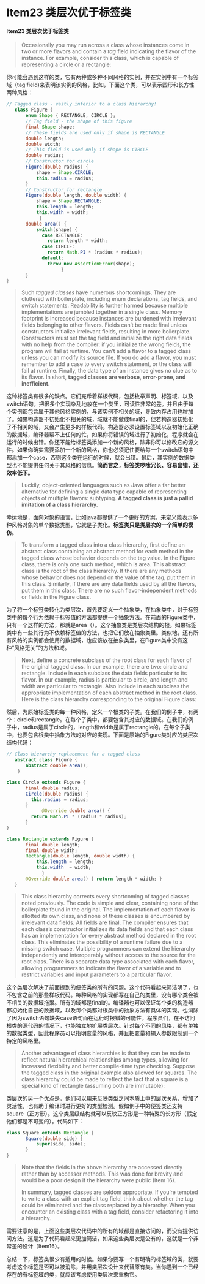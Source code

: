 # Item23 类层次优于标签类

#### Item23 类层次优于标签类

> Occasionally you may run across a class whose instances come in two or more flavors and contain a _tag_ field indicating the flavor of the instance. For example, consider this class, which is capable of representing a circle or a rectangle:

你可能会遇到这样的类，它有两种或多种不同风格的实例，并在实例中有一个标签域（tag field)来表明该实例的风格，比如，下面这个类，可以表示圆形和长方性两种风格：

```java
// Tagged class - vastly inferior to a class hierarchy!
   class Figure {
       enum Shape { RECTANGLE, CIRCLE };
       // Tag field - the shape of this figure
       final Shape shape;
       // These fields are used only if shape is RECTANGLE
       double length;
       double width;
       // This field is used only if shape is CIRCLE
       double radius;
       // Constructor for circle
       Figure(double radius) {
           shape = Shape.CIRCLE;
           this.radius = radius;
       }
       // Constructor for rectangle
       Figure(double length, double width) {
           shape = Shape.RECTANGLE;
           this.length = length;
           this.width = width;
			}
       double area() {
           switch(shape) {
             case RECTANGLE:
               return length * width;
             case CIRCLE:
               return Math.PI * (radius * radius);
             default:
               throw new AssertionError(shape);
					} 
       }
}
```

> Such _tagged classes_ have numerous shortcomings. They are cluttered with boilerplate, including enum declarations, tag fields, and switch statements. Readability is further harmed because multiple implementations are jumbled together in a single class. Memory footprint is increased because instances are burdened with irrelevant fields belonging to other flavors. Fields can’t be made final unless constructors initialize irrelevant fields, resulting in more boilerplate. Constructors must set the tag field and initialize the right data fields with no help from the compiler: if you initialize the wrong fields, the program will fail at runtime. You can’t add a flavor to a tagged class unless you can modify its source file. If you do add a flavor, you must remember to add a case to every switch statement, or the class will fail at runtime. Finally, the data type of an instance gives no clue as to its flavor. In short, **tagged classes are verbose, error-prone, and inefficient.**

这种标签类有很多的缺点。它们充斥着样板代码，包括枚举声明、标签域、以及switch语句。把很多个实现杂乱地放在一个类里，可读性非常的差。并且由于每个实例都包含属于其他风格实例的，与该实例不相关的域，导致内存占用也增加了。如果构造器不初始化不相关的域，域就不能做成final的，但若构造器初始化了不相关的域，又会产生更多的样板代码。构造器必须设置标签域以及初始化正确的数据域，编译器帮不上任何的忙，如果你将错误的域进行了初始化，程序就会在运行的时候出错。你还不能给标签类添加一个新的风格，除非你可以修改它的源文件。如果你确实需要添加一个新的风格，你也必须记住要给每一个switch语句中都添加一个case，否则这个类在运行的时候，就会出错。最后，其实例的数据类型也不能提供任何关于其风格的信息。**简而言之，标签类啰嗦冗长、容易出错、还效率低下。**

> Luckily, object-oriented languages such as Java offer a far better alternative for defining a single data type capable of representing objects of multiple flavors: subtyping. **A tagged class is just a pallid imitation of a class hierarchy.**

幸运地是，面向对象的语言，比如java都提供了一个更好的方案，来定义能表示多种风格对象的单个数据类型，它就是子类化。**标签类只是类层次的一个简单的模仿**。

> To transform a tagged class into a class hierarchy, first define an abstract class containing an abstract method for each method in the tagged class whose behavior depends on the tag value. In the Figure class, there is only one such method, which is area. This abstract class is the root of the class hierarchy. If there are any methods whose behavior does not depend on the value of the tag, put them in this class. Similarly, if there are any data fields used by all the flavors, put them in this class. There are no such flavor-independent methods or fields in the Figure class.

为了将一个标签类转化为类层次，首先要定义一个抽象类，在抽象类中，对于标签类中的每个行为依赖于标签值的方法都提供一个抽象方法。在前面的Figure类中，只有一个这样的方法，那就是area（）。这个抽象类是类层次结构的根。如果标签类中有一些其行为不依赖标签值的方法，也把它们放在抽象类里。类似地，还有所有风格的实例都会使用的数据域，也应该放在抽象类里，在Figure类中没有这种“风格无关”的方法和域。

> Next, define a concrete subclass of the root class for each flavor of the original tagged class. In our example, there are two: circle and rectangle. Include in each subclass the data fields particular to its flavor. In our example, radius is particular to circle, and length and width are particular to rectangle. Also include in each subclass the appropriate implementation of each abstract method in the root class. Here is the class hierarchy corresponding to the original Figure class:

然后，为原始标签类的每一种风格，定义一个根类的子类。在我们的例子中，有两个：circle和rectangle。在每个子类中，都要包含其对应的数据域。在我们的例子中，radius是属于circle的，length和width是属于rectangle的。在每个子类中，也要包含根类中抽象方法的对应的实现。下面是原始的Figure类对应的类层次结构代码：

```java
// Class hierarchy replacement for a tagged class
   abstract class Figure {
       abstract double area();
	}
```

```java
class Circle extends Figure {
       final double radius;
       Circle(double radius) { 
         this.radius = radius; 
       }
			 @Override double area() { 
         return Math.PI * (radius * radius); 
       } 
}
```

```java
class Rectangle extends Figure {
       final double length;
       final double width;
       Rectangle(double length, double width) {
           this.length = length;
           this.width  = width;
			 }
       @Override double area() { return length * width; }
   }
```

> This class hierarchy corrects every shortcoming of tagged classes noted previously. The code is simple and clear, containing none of the boilerplate found in the original. The implementation of each flavor is allotted its own class, and none of these classes is encumbered by irrelevant data fields. All fields are final. The compiler ensures that each class’s constructor initializes its data fields and that each class has an implementation for every abstract method declared in the root class. This eliminates the possibility of a runtime failure due to a missing switch case. Multiple programmers can extend the hierarchy independently and interoperably without access to the source for the root class. There is a separate data type associated with each flavor, allowing programmers to indicate the flavor of a variable and to restrict variables and input parameters to a particular flavor.

这个类层次解决了前面提到的便签类的所有的问题。这个代码看起来简洁明了，也不包含之前的那些样板代码。每种风格的实现都写在自己的类里，没有哪个类会被不相关的数据域拖累。所有的域都是final的。编译器也可以保证每个类的构造器都初始化自己的数据域，以及每个类都对根类中的抽象方法有具体的实现。也消除了因为switch语句缺失case语句而在运行时报错的可能性。程序员们，在不访问根类的源代码的情况下，也能独立地扩展类层次。针对每个不同的风格，都有单独的数据类型，因此程序员可以指明变量的风格，并且把变量和输入参数限制到一个特定的风格里。

> Another advantage of class hierarchies is that they can be made to reflect natural hierarchical relationships among types, allowing for increased flexibility and better compile-time type checking. Suppose the tagged class in the original example also allowed for squares. The class hierarchy could be made to reflect the fact that a square is a special kind of rectangle (assuming both are immutable):

类层次的另一个优点是，他们可以用来反映类型之间本质上中的层次关系，增加了灵活性，也有助于编译时进行更好的类型检测。假如例子中的便签类还支持square（正方形）。这个类层级结构就可以反映正方形是一种特殊的长方形（假定他们都是不可变的）。代码如下：

```java
class Square extends Rectangle {
       Square(double side) {
           super(side, side);
       }
}
```

> Note that the fields in the above hierarchy are accessed directly rather than by accessor methods. This was done for brevity and would be a poor design if the hierarchy were public (Item 16).
>
> In summary, tagged classes are seldom appropriate. If you’re tempted to write a class with an explicit tag field, think about whether the tag could be eliminated and the class replaced by a hierarchy. When you encounter an existing class with a tag field, consider refactoring it into a hierarchy.

需要注意的是，上面这些类层次代码中的所有的域都是直接访问的，而没有提供访问方法。这是为了代码看起来更加简洁，如果这些类层次是公有的，这就是一个非常差的设计（Item16）。

总结一下，标签类很少有适用的时候。如果你要写一个有明确的标签域的类，就要考虑这个标签是否可以被消除，并用类层次设计来代替原有类。当你遇到一个已经存在的有标签域的类，就应该考虑使用类层次来重构它。

####
